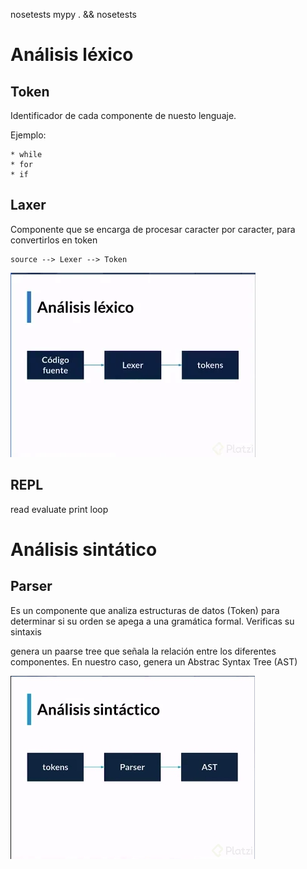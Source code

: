 nosetests
mypy . && nosetests

# Análisis léxico

## Token
Identificador de cada componente de nuesto lenguaje.

Ejemplo:

    * while
    * for
    * if

## Laxer
Componente que se encarga de procesar caracter por caracter, para convertirlos en token

    source --> Lexer --> Token

![image](../imgs/proceso_analisis_lexico.png)

## REPL
read evaluate print loop

# Análisis sintático

## Parser

Es un componente que analiza estructuras de datos (Token) para determinar
si su orden se apega a una gramática formal. Verificas su sintaxis

genera un paarse tree que señala la relación entre los diferentes componentes.
En nuestro caso, genera un Abstrac Syntax Tree (AST)

![image](../imgs/proceso_analisis_sintactico.png)

